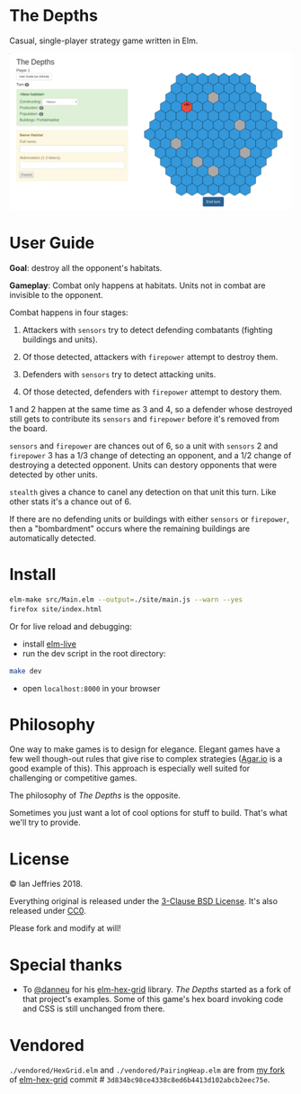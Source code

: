 # The Depths

Casual, single-player strategy game written in Elm.

![screenshot](./screenshot.png)

# User Guide

**Goal**: destroy all the opponent's habitats.

**Gameplay**: Combat only happens at habitats. Units not in combat are invisible to the opponent.

Combat happens in four stages:

1. Attackers with `sensors` try to detect defending combatants (fighting buildings and units).

2. Of those detected, attackers with `firepower` attempt to destroy them.

3. Defenders with `sensors` try to detect attacking units.

4. Of those detected, defenders with `firepower` attempt to destory them.

1 and 2 happen at the same time as 3 and 4, so a defender whose destroyed still gets to contribute its `sensors` and `firepower` before it's removed from the board.

`sensors` and `firepower` are chances out of 6, so a unit with `sensors` 2 and `firepower` 3 has a 1/3 change of detecting an opponent, and a 1/2 change of destroying a detected opponent. Units can destory opponents that were detected by other units. 

`stealth` gives a chance to canel any detection on that unit this turn. Like other stats it's a chance out of 6.

If there are no defending units or buildings with either `sensors` or `firepower`, then a "bombardment" occurs where the remaining buildings are automatically detected.

# Install

```sh
elm-make src/Main.elm --output=./site/main.js --warn --yes
firefox site/index.html
```

Or for live reload and debugging:

* install [elm-live](https://github.com/architectcodes/elm-live)
* run the dev script in the root directory:

```sh
make dev
```

* open `localhost:8000` in your browser

# Philosophy

One way to make games is to design for elegance. Elegant games have a few well though-out rules that give rise to complex strategies ([Agar.io](http://agar.io/) is a good example of this). This approach is especially well suited for challenging or competitive games.

The philosophy of _The Depths_ is the opposite.

Sometimes you just want a lot of cool options for stuff to build. That's what we'll try to provide.

# License

© Ian Jeffries 2018.

Everything original is released under the [3-Clause BSD License](https://opensource.org/licenses/BSD-3-Clause). It's also released under [CC0](https://creativecommons.org/share-your-work/public-domain/cc0/).

Please fork and modify at will!

# Special thanks

* To [@danneu](https://github.com/danneu/elm-hex-grid) for his [elm-hex-grid](https://github.com/danneu/elm-hex-grid) library. _The Depths_ started as a fork of that project's examples. Some of this game's hex board invoking code and CSS is still unchanged from there.

# Vendored

`./vendored/HexGrid.elm` and `./vendored/PairingHeap.elm` are from [my fork](https://github.com/seagreen/elm-hex-grid) of [elm-hex-grid](https://github.com/danneu/elm-hex-grid) commit # `3d834bc98ce4338c8ed6b4413d102abcb2eec75e`.
